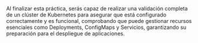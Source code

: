 

Al finalizar esta práctica, serás capaz de realizar una validación completa de un clúster de Kubernetes para asegurar que está configurado correctamente y es funcional, comprobando que puede gestionar recursos esenciales como Deployments, ConfigMaps y Servicios, garantizando su preparación para el despliegue de aplicaciones.
